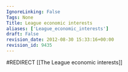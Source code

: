 ```yaml
---
IgnoreLinking: False
Tags: None
Title: League economic interests
aliases: ['League_economic_interests']
draft: False
revision_date: 2012-08-30 15:33:16+00:00
revision_id: 9435
---
```


#REDIRECT [[The League economic interests]]